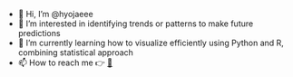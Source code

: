 - 👋 Hi, I’m @hyojaeee
- 👀 I’m interested in identifying trends or patterns to make future predictions
- 🌱 I’m currently learning how to visualize efficiently using Python and R, combining statistical approach 
- 📫 How to reach me 👉 [:email:](https://mail.google.com/mail/u/0/?fs=1&tf=cm&source=mailto&to=hyojaekim1@gmail.com)

<!---
hyojaeee/hyojaeee is a ✨ special ✨ repository because its `README.md` (this file) appears on your GitHub profile.
You can click the Preview link to take a look at your changes.
--->
